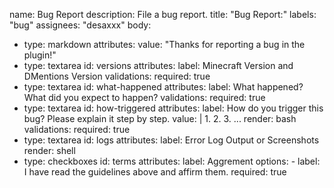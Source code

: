 name: Bug Report
description: File a bug report.
title: "Bug Report:"
labels: "bug"
assignees: "desaxxx"
body:
  - type: markdown
    attributes:
      value: "Thanks for reporting a bug in the plugin!"
  - type: textarea
    id: versions
    attributes:
      label: Minecraft Version and DMentions Version
    validations:
      required: true
  - type: textarea
    id: what-happened
    attributes:
      label: What happened? What did you expect to happen?
    validations:
      required: true
  - type: textarea
    id: how-triggered
    attributes:
      label: How do you trigger this bug? Please explain it step by step.
      value: |
        1.
        2.
        3.
        ...
      render: bash
    validations:
      required: true
  - type: textarea
    id: logs
    attributes:
      label: Error Log Output or Screenshots
      render: shell
  - type: checkboxes
    id: terms
    attributes:
      label: Aggrement
      options:
        - label: I have read the guidelines above and affirm them.
          required: true

